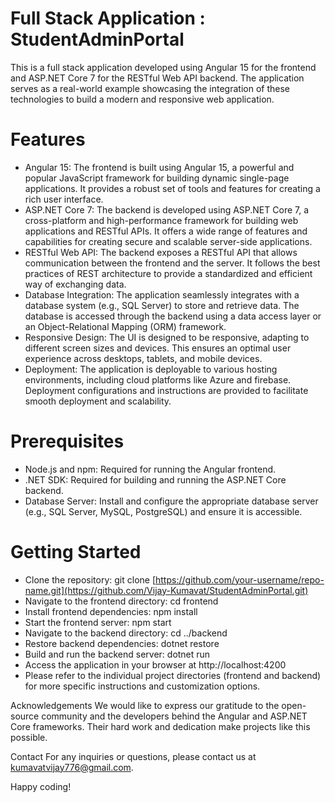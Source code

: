 # Full Stack Application : StudentAdminPortal
This is a full stack application developed using Angular 15 for the frontend and ASP.NET Core 7 for the RESTful Web API backend. The application serves as a real-world example showcasing the integration of these technologies to build a modern and responsive web application.

# Features
  - Angular 15: The frontend is built using Angular 15, a powerful and popular JavaScript framework for building dynamic single-page applications. It provides a robust set of tools and features for creating a rich user interface.
  - ASP.NET Core 7: The backend is developed using ASP.NET Core 7, a cross-platform and high-performance framework for building web applications and RESTful APIs. It offers a wide range of features and capabilities for creating secure and scalable server-side applications.
  - RESTful Web API: The backend exposes a RESTful API that allows communication between the frontend and the server. It follows the best practices of REST architecture to provide a standardized and efficient way of exchanging data.
  - Database Integration: The application seamlessly integrates with a database system (e.g., SQL Server) to store and retrieve data. The database is accessed through the backend using a data access layer or an Object-Relational Mapping (ORM) framework.
  - Responsive Design: The UI is designed to be responsive, adapting to different screen sizes and devices. This ensures an optimal user experience across desktops, tablets, and mobile devices.
  - Deployment: The application is deployable to various hosting environments, including cloud platforms like Azure and firebase. Deployment configurations and instructions are provided to facilitate smooth deployment and scalability.

# Prerequisites
  - Node.js and npm: Required for running the Angular frontend.
  - .NET SDK: Required for building and running the ASP.NET Core backend.
  - Database Server: Install and configure the appropriate database server (e.g., SQL Server, MySQL, PostgreSQL) and ensure it is accessible.

# Getting Started
  - Clone the repository: git clone [https://github.com/your-username/repo-name.git](https://github.com/Vijay-Kumavat/StudentAdminPortal.git)
  - Navigate to the frontend directory: cd frontend
  - Install frontend dependencies: npm install
  - Start the frontend server: npm start
  - Navigate to the backend directory: cd ../backend
  - Restore backend dependencies: dotnet restore
  - Build and run the backend server: dotnet run
  - Access the application in your browser at http://localhost:4200
  - Please refer to the individual project directories (frontend and backend) for more specific instructions and customization options.

Acknowledgements
We would like to express our gratitude to the open-source community and the developers behind the Angular and ASP.NET Core frameworks. Their hard work and dedication make projects like this possible.

Contact
For any inquiries or questions, please contact us at kumavatvijay776@gmail.com.

Happy coding!
